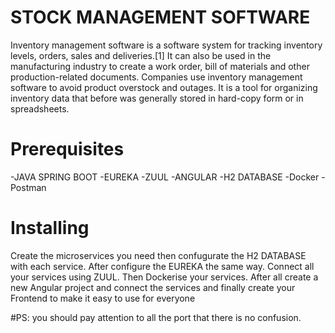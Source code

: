 # STOCK MANAGEMENT SOFTWARE
Inventory management software is a software system for tracking inventory levels, orders, sales and deliveries.[1] It can also be used in the manufacturing industry to create a work order, bill of materials and other production-related documents. Companies use inventory management software to avoid product overstock and outages. It is a tool for organizing inventory data that before was generally stored in hard-copy form or in spreadsheets.

# Prerequisites

-JAVA SPRING BOOT
-EUREKA
-ZUUL
-ANGULAR
-H2 DATABASE
-Docker
-Postman

# Installing

Create the microservices you need then confugurate the H2 DATABASE with each service. After configure the EUREKA the same way. Connect all your services using ZUUL. Then Dockerise your services. 
After all create a new Angular project and connect the services and finally create your Frontend to make it easy to use for everyone




#PS: you should pay attention to all the port that there is no confusion.

